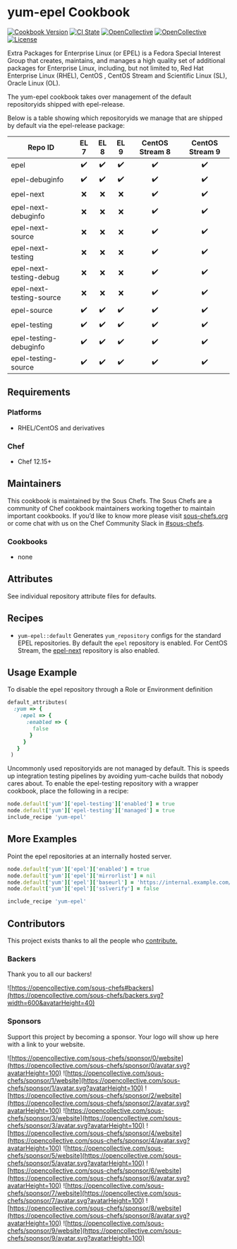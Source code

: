 # yum-epel Cookbook

[![Cookbook Version](https://img.shields.io/cookbook/v/yum-epel.svg)](https://supermarket.chef.io/cookbooks/yum-epel)
[![CI State](https://github.com/sous-chefs/yum-epel/workflows/ci/badge.svg)](https://github.com/sous-chefs/yum-epel/actions?query=workflow%3Aci)
[![OpenCollective](https://opencollective.com/sous-chefs/backers/badge.svg)](#backers)
[![OpenCollective](https://opencollective.com/sous-chefs/sponsors/badge.svg)](#sponsors)
[![License](https://img.shields.io/badge/License-Apache%202.0-green.svg)](https://opensource.org/licenses/Apache-2.0)

Extra Packages for Enterprise Linux (or EPEL) is a Fedora Special Interest Group that creates, maintains, and manages a high quality set of additional packages for Enterprise Linux, including, but not limited to, Red Hat Enterprise Linux (RHEL), CentOS , CentOS Stream and Scientific Linux (SL), Oracle Linux (OL).

The yum-epel cookbook takes over management of the default repositoryids shipped with epel-release.

Below is a table showing which repositoryids we manage that are shipped by default via the epel-release package:

| Repo ID                        | EL 7             | EL 8             | EL 9             | CentOS Stream 8  | CentOS Stream 9  |
| ------------------------------ | :--------------: | :--------------: | :--------------: | :--------------: | :--------------: |
| epel                           |:heavy_check_mark:|:heavy_check_mark:|:heavy_check_mark:|:heavy_check_mark:|:heavy_check_mark:|
| epel-debuginfo                 |:heavy_check_mark:|:heavy_check_mark:|:heavy_check_mark:|:heavy_check_mark:|:heavy_check_mark:|
| epel-next                      |       :x:        |       :x:        |       :x:        |:heavy_check_mark:|:heavy_check_mark:|
| epel-next-debuginfo            |       :x:        |       :x:        |       :x:        |:heavy_check_mark:|:heavy_check_mark:|
| epel-next-source               |       :x:        |       :x:        |       :x:        |:heavy_check_mark:|:heavy_check_mark:|
| epel-next-testing              |       :x:        |       :x:        |       :x:        |:heavy_check_mark:|:heavy_check_mark:|
| epel-next-testing-debug        |       :x:        |       :x:        |       :x:        |:heavy_check_mark:|:heavy_check_mark:|
| epel-next-testing-source       |       :x:        |       :x:        |       :x:        |:heavy_check_mark:|:heavy_check_mark:|
| epel-source                    |:heavy_check_mark:|:heavy_check_mark:|:heavy_check_mark:|:heavy_check_mark:|:heavy_check_mark:|
| epel-testing                   |:heavy_check_mark:|:heavy_check_mark:|:heavy_check_mark:|:heavy_check_mark:|:heavy_check_mark:|
| epel-testing-debuginfo         |:heavy_check_mark:|:heavy_check_mark:|:heavy_check_mark:|:heavy_check_mark:|:heavy_check_mark:|
| epel-testing-source            |:heavy_check_mark:|:heavy_check_mark:|:heavy_check_mark:|:heavy_check_mark:|:heavy_check_mark:|

## Requirements

### Platforms

- RHEL/CentOS and derivatives

### Chef

- Chef 12.15+

## Maintainers

This cookbook is maintained by the Sous Chefs. The Sous Chefs are a community of Chef cookbook maintainers working together to maintain important cookbooks. If you’d like to know more please visit [sous-chefs.org](https://sous-chefs.org/) or come chat with us on the Chef Community Slack in [#sous-chefs](https://chefcommunity.slack.com/messages/C2V7B88SF).

### Cookbooks

- none

## Attributes

See individual repository attribute files for defaults.

## Recipes

- `yum-epel::default` Generates `yum_repository` configs for the standard EPEL repositories. By default the `epel` repository is enabled. For CentOS Stream, the [epel-next](https://docs.fedoraproject.org/en-US/epel/#what_is_epel_next) repository is also enabled.

## Usage Example

To disable the epel repository through a Role or Environment definition

```ruby
default_attributes(
  :yum => {
    :epel => {
      :enabled => {
        false
       }
     }
   }
 )
```

Uncommonly used repositoryids are not managed by default. This is speeds up integration testing pipelines by avoiding yum-cache builds that nobody cares about. To enable the epel-testing repository with a wrapper cookbook, place the following in a recipe:

```ruby
node.default['yum']['epel-testing']['enabled'] = true
node.default['yum']['epel-testing']['managed'] = true
include_recipe 'yum-epel'
```

## More Examples

Point the epel repositories at an internally hosted server.

```ruby
node.default['yum']['epel']['enabled'] = true
node.default['yum']['epel']['mirrorlist'] = nil
node.default['yum']['epel']['baseurl'] = 'https://internal.example.com/centos/7/os/x86_64'
node.default['yum']['epel']['sslverify'] = false

include_recipe 'yum-epel'
```

## Contributors

This project exists thanks to all the people who [contribute.](https://opencollective.com/sous-chefs/contributors.svg?width=890&button=false)

### Backers

Thank you to all our backers!

![https://opencollective.com/sous-chefs#backers](https://opencollective.com/sous-chefs/backers.svg?width=600&avatarHeight=40)

### Sponsors

Support this project by becoming a sponsor. Your logo will show up here with a link to your website.

![https://opencollective.com/sous-chefs/sponsor/0/website](https://opencollective.com/sous-chefs/sponsor/0/avatar.svg?avatarHeight=100)
![https://opencollective.com/sous-chefs/sponsor/1/website](https://opencollective.com/sous-chefs/sponsor/1/avatar.svg?avatarHeight=100)
![https://opencollective.com/sous-chefs/sponsor/2/website](https://opencollective.com/sous-chefs/sponsor/2/avatar.svg?avatarHeight=100)
![https://opencollective.com/sous-chefs/sponsor/3/website](https://opencollective.com/sous-chefs/sponsor/3/avatar.svg?avatarHeight=100)
![https://opencollective.com/sous-chefs/sponsor/4/website](https://opencollective.com/sous-chefs/sponsor/4/avatar.svg?avatarHeight=100)
![https://opencollective.com/sous-chefs/sponsor/5/website](https://opencollective.com/sous-chefs/sponsor/5/avatar.svg?avatarHeight=100)
![https://opencollective.com/sous-chefs/sponsor/6/website](https://opencollective.com/sous-chefs/sponsor/6/avatar.svg?avatarHeight=100)
![https://opencollective.com/sous-chefs/sponsor/7/website](https://opencollective.com/sous-chefs/sponsor/7/avatar.svg?avatarHeight=100)
![https://opencollective.com/sous-chefs/sponsor/8/website](https://opencollective.com/sous-chefs/sponsor/8/avatar.svg?avatarHeight=100)
![https://opencollective.com/sous-chefs/sponsor/9/website](https://opencollective.com/sous-chefs/sponsor/9/avatar.svg?avatarHeight=100)
